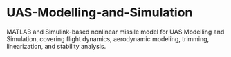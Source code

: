 # UAS-Modelling-and-Simulation
MATLAB and Simulink-based nonlinear missile model for UAS Modelling and Simulation, covering flight dynamics, aerodynamic modeling, trimming, linearization, and stability analysis.
